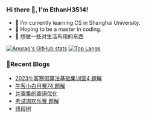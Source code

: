 ### Hi there 👋, I'm EthanH3514!

- 🌱 I’m currently learning CS in Shanghai University.
- 🎈 Hoping to be a master in coding.
- 🧐 想做一些对生活有用的东西

[![Anurag's GitHub stats](https://github-readme-stats.vercel.app/api?username=EthanH3514&show_icons=true&theme=tokyonight)](https://github.com/anuraghazra/github-readme-stats)
[![Top Langs](https://github-readme-stats.vercel.app/api/top-langs/?username=EthanH3514&layout=compact)](https://github.com/anuraghazra/github-readme-stats)

### **📝Recent Blogs**
<!-- BLOG-POST-LIST:START -->
- [2023牛客寒假算法基础集训营4 题解](https://ethanh3514.github.io/2023/06/15/2023%E7%89%9B%E5%AE%A2%E5%AF%92%E5%81%87%E7%AE%97%E6%B3%95%E5%9F%BA%E7%A1%80%E9%9B%86%E8%AE%AD%E8%90%A54-%E9%A2%98%E8%A7%A3/)
- [牛客小白月赛74 题解](https://ethanh3514.github.io/2023/06/14/%E7%89%9B%E5%AE%A2%E5%B0%8F%E7%99%BD%E6%9C%88%E8%B5%9B74-%E9%A2%98%E8%A7%A3/)
- [并查集的查询优化](https://ethanh3514.github.io/2023/06/14/%E5%B9%B6%E6%9F%A5%E9%9B%86%E7%9A%84%E6%9F%A5%E8%AF%A2%E4%BC%98%E5%8C%96/)
- [考试周欢乐赛 题解](https://ethanh3514.github.io/2023/06/13/%E8%80%83%E8%AF%95%E5%91%A8%E6%AC%A2%E4%B9%90%E8%B5%9B-%E9%A2%98%E8%A7%A3/)
- [线段树](https://ethanh3514.github.io/2023/06/13/%E7%BA%BF%E6%AE%B5%E6%A0%91/)
<!-- BLOG-POST-LIST:END -->
